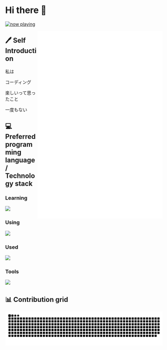 # Hi there 👋

<a href="https://volt.fm/mitian233" target="_blank"><img src="https://spotify-badge-mitian233.vercel.app/api/now-playing.svg" width="540" height="52" alt="now playing"></a>

<img align="right" width="400px" src="./github-metrics.svg" />

## 🖊️ Self Introduction

私は

コーディング

楽しいって思ったこと

一度もない

## 💻 Preferred programming language / Technology stack

### Learning

![](https://skillicons.dev/icons?i=java,kotlin,spring,figma,pnpm,wasm,rust,haskell,go,nextjs,solidjs,svelte&theme=dark&perline=6)

### Using

![](https://skillicons.dev/icons?i=vercel,netlify,expressjs,docker,bun,deno,nodejs,mongo,vue,vite,nuxt,react,astro,ts,js,html,css,python,flask,npm,yarn&theme=dark&perline=6)

### Used

![](https://skillicons.dev/icons?i=mysql,sqlite,php,c,cpp,remix,gatsby,webpack&theme=dark&perline=6)

### Tools

![](https://skillicons.dev/icons?i=ps,pr,ai,ae,au,webstorm,idea,pycharm,vscode,visualstudio&theme=dark&perline=6)

## 📊 Contribution grid

<picture>
  <source media="(prefers-color-scheme: dark)" srcset="assets/github-contribution-grid-snake-dark.svg" />
  <source media="(prefers-color-scheme: light)" srcset="assets/github-contribution-grid-snake.svg" />
  <img alt="github-snake" src="assets/github-contribution-grid-snake.svg" />
</picture>

<!--
**mitian233/mitian233** is a ✨ _special_ ✨ repository because its `README.md` (this file) appears on your GitHub profile.

Here are some ideas to get you started:

# Hi there 👋
- 🔭 I’m currently working on ...
- 🌱 I’m currently learning ...
- 👯 I’m looking to collaborate on ...
- 🤔 I’m looking for help with ...
- 💬 Ask me about ...
- 📫 How to reach me: ...
- 😄 Pronouns: ...
- ⚡ Fun fact: ...
-->
